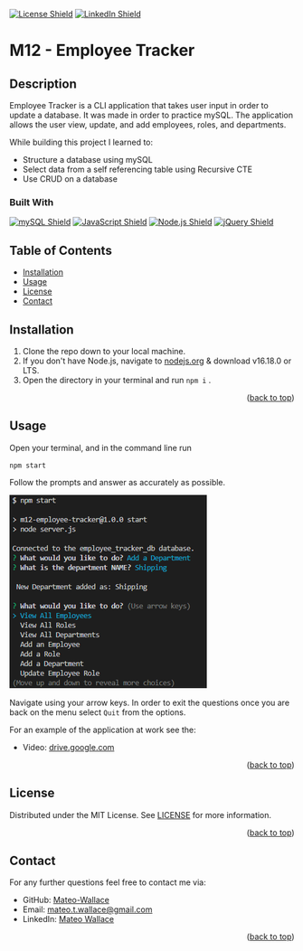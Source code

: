 <p id="readme-top"></p>

[![License Shield](https://img.shields.io/badge/License-MIT-success?style=for-the-badge)](./LICENSE) [![LinkedIn Shield](https://img.shields.io/badge/LinkedIn-555555?style=for-the-badge&logo=linkedin)](https://www.linkedin.com/in/mateo-wallace-57931b254/)

# M12 - Employee Tracker

## Description

Employee Tracker is a CLI application that takes user input in order to update a database. It was made in order to practice mySQL. The application allows the user view, update, and add employees, roles, and departments.

While building this project I learned to:
- Structure a database using mySQL
- Select data from a self referencing table using Recursive CTE
- Use CRUD on a database

### Built With

[![mySQL Shield](https://img.shields.io/badge/mySQL-4479A1?&style=for-the-badge&logo=mysql&logoColor=white)](https://jquery.com/) [![JavaScript Shield](https://img.shields.io/badge/JavaScript-F7DF1E?&style=for-the-badge&logo=javascript&logoColor=272727)](https://developer.mozilla.org/en-US/docs/Web/JavaScript) [![Node.js Shield](https://img.shields.io/badge/Node.js-339933?&style=for-the-badge&logo=node.js&logoColor=white)](https://nodejs.org/en/) [![jQuery Shield](https://img.shields.io/badge/jQuery-0769AD?&style=for-the-badge&logo=jquery&logoColor=white)](https://jquery.com/)

## Table of Contents
- [Installation](#installation)
- [Usage](#usage)
- [License](#license)
- [Contact](#contact)

## Installation

1. Clone the repo down to your local machine.
2. If you don't have Node.js, navigate to [nodejs.org](https://nodejs.org/en/) & download v16.18.0 or LTS.
3. Open the directory in your terminal and run `npm i` .
<p align="right">(<a href="#readme-top">back to top</a>)</p>

## Usage

Open your terminal, and in the command line run 

	npm start

Follow the prompts and answer as accurately as possible.

![example of user inputs](./assets/cli-example.png)

Navigate using your arrow keys. In order to exit the questions once you are back on the menu select `Quit` from the options. 

For an example of the application at work see the:
- Video: [drive.google.com](https://drive.google.com/file/d/16ppX5tx42wobx9fnDh86LwEwzxS7R35P/view)
<p align="right">(<a href="#readme-top">back to top</a>)</p>

## License

Distributed under the MIT License. See [LICENSE](./LICENSE) for more information.
<p align="right">(<a href="#readme-top">back to top</a>)</p>

## Contact

For any further questions feel free to contact me via:
- GitHub: [Mateo-Wallace](https://github.com/Mateo-Wallace)
- Email: [mateo.t.wallace@gmail.com](mailto:mateo.t.wallace@gmail.com)
- LinkedIn: [Mateo Wallace](https://www.linkedin.com/in/mateo-wallace-57931b254/)
<p align="right">(<a href="#readme-top">back to top</a>)</p>